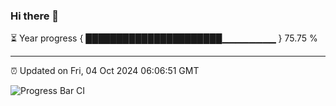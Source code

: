 ### Hi there 👋

⏳ Year progress { ██████████████████████▁▁▁▁▁▁▁▁ } 75.75 %

---

⏰ Updated on Fri, 04 Oct 2024 06:06:51 GMT

![Progress Bar CI](https://github.com/liununu/liununu/workflows/Progress%20Bar%20CI/badge.svg)
